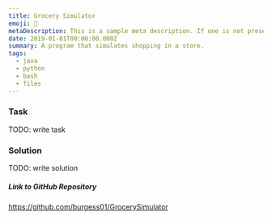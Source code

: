 ```yaml
---
title: Grocery Simulator
emoji: 💾
metaDescription: This is a sample meta description. If one is not present in your page/project's front matter, the default metadata description will be used instead.
date: 2019-01-01T00:00:00.000Z
summary: A program that simulates shopping in a store.
tags:
  - java
  - python
  - bash
  - files
---
```


### Task

TODO: write task

### Solution

TODO: write solution

##### Link to GitHub Repository

<https://github.com/burgess01/GrocerySimulator>

